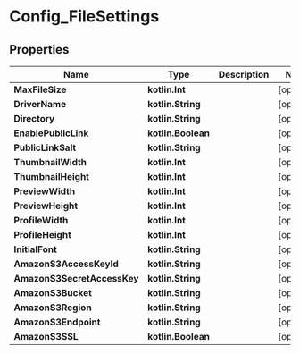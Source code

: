 
# Config_FileSettings

## Properties
Name | Type | Description | Notes
------------ | ------------- | ------------- | -------------
**MaxFileSize** | **kotlin.Int** |  |  [optional]
**DriverName** | **kotlin.String** |  |  [optional]
**Directory** | **kotlin.String** |  |  [optional]
**EnablePublicLink** | **kotlin.Boolean** |  |  [optional]
**PublicLinkSalt** | **kotlin.String** |  |  [optional]
**ThumbnailWidth** | **kotlin.Int** |  |  [optional]
**ThumbnailHeight** | **kotlin.Int** |  |  [optional]
**PreviewWidth** | **kotlin.Int** |  |  [optional]
**PreviewHeight** | **kotlin.Int** |  |  [optional]
**ProfileWidth** | **kotlin.Int** |  |  [optional]
**ProfileHeight** | **kotlin.Int** |  |  [optional]
**InitialFont** | **kotlin.String** |  |  [optional]
**AmazonS3AccessKeyId** | **kotlin.String** |  |  [optional]
**AmazonS3SecretAccessKey** | **kotlin.String** |  |  [optional]
**AmazonS3Bucket** | **kotlin.String** |  |  [optional]
**AmazonS3Region** | **kotlin.String** |  |  [optional]
**AmazonS3Endpoint** | **kotlin.String** |  |  [optional]
**AmazonS3SSL** | **kotlin.Boolean** |  |  [optional]



